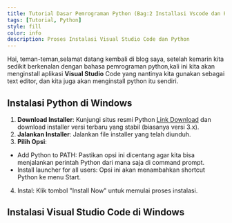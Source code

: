 ```yaml
---
title: Tutorial Dasar Pemrograman Python (Bag:2 Installasi Vscode dan Python)
tags: [Tutorial, Python]
style: fill
color: info
description: Proses Instalasi Visual Studio Code dan Python
---
```

Hai, teman-teman,selamat datang kembali di blog saya, setelah kemarin kita sedikit berkenalan dengan bahasa pemrograman python,kali ini kita akan menginstall aplikasi **Visual Studio** Code yang nantinya kita gunakan sebagai text editor, dan kita juga akan menginstall python itu sendiri.

## Instalasi Python di Windows

1. **Download Installer**: Kunjungi situs resmi Python [Link Download](https://www.python.org/downloads/windows/) dan download installer versi terbaru yang stabil (biasanya versi 3.x).
2. **Jalankan Installer**: Jalankan file installer yang telah diunduh.
3. **Pilih Opsi**:
* Add Python to PATH: Pastikan opsi ini dicentang agar kita bisa menjalankan perintah Python dari mana saja di command prompt.
* Install launcher for all users: Opsi ini akan menambahkan shortcut Python ke menu Start.
4. Instal: Klik tombol "Install Now" untuk memulai proses instalasi.

## Instalasi Visual Studio Code di Windows




